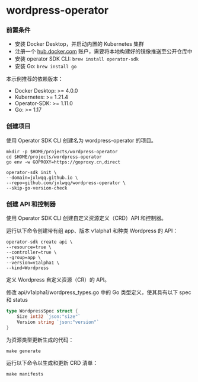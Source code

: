 # wordpress-operator

### 前置条件

* 安装 Docker Desktop，并启动内置的 Kubernetes 集群
* 注册一个 [hub.docker.com](https://hub.docker.com/) 账户，需要将本地构建好的镜像推送至公开仓库中
* 安装 operator SDK CLI: `brew install operator-sdk`
* 安装 Go: `brew install go`

本示例推荐的依赖版本：

* Docker Desktop: >= 4.0.0
* Kubernetes: >= 1.21.4
* Operator-SDK: >= 1.11.0
* Go: >= 1.17

### 创建项目

使用 Operator SDK CLI 创建名为 wordpress-operator 的项目。

```shell
mkdir -p $HOME/projects/wordpress-operator
cd $HOME/projects/wordpress-operator
go env -w GOPROXY=https://goproxy.cn,direct

operator-sdk init \
--domain=jxlwqq.github.io \
--repo=github.com/jxlwqq/wordpress-operator \
--skip-go-version-check
```


### 创建 API 和控制器

使用 Operator SDK CLI 创建自定义资源定义（CRD）API 和控制器。

运行以下命令创建带有组 app、版本 v1alpha1 和种类 Wordpress 的 API：

```shell
operator-sdk create api \
--resource=true \
--controller=true \
--group=app \
--version=v1alpha1 \
--kind=Wordpress
```

定义 Wordpress 自定义资源（CR）的 API。

修改 api/v1alpha1/wordpress_types.go 中的 Go 类型定义，使其具有以下 spec 和 status

```go
type WordpressSpec struct {
	Size int32 `json:"size"`
	Version string `json:"version"`
}
```


为资源类型更新生成的代码：
```shell
make generate
```

运行以下命令以生成和更新 CRD 清单：
```shell
make manifests
```